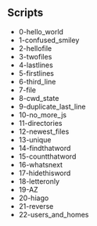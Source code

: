 ## Scripts
- 0-hello_world
- 1-confused_smiley
- 2-hellofile
- 3-twofiles
- 4-lastlines
- 5-firstlines
- 6-third_line
- 7-file
- 8-cwd_state
- 9-duplicate_last_line
- 10-no_more_js
- 11-directories
- 12-newest_files
- 13-unique
- 14-findthatword
- 15-countthatword
- 16-whatsnext
- 17-hidethisword
- 18-letteronly
- 19-AZ
- 20-hiago
- 21-reverse
- 22-users_and_homes
